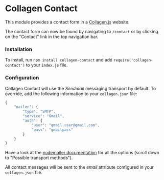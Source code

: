 Collagen Contact
================

This module provides a contact form in a [Collagen.js](http://collagenjs.org)
website.

The contact form can now be found by navigating to `/contact` or by clicking on
the "Contact" link in the top navigation bar.

### Installation
To install, run `npm install collagen-contact` and add
`require('collagen-contact')` to your `index.js` file.

### Configuration
Collagen Contact will use the _Sendmail_ messaging transport by default. To
override, add the following information to your `collagen.json` file:

```js
{
    "mailer": {
        "type": "SMTP",
        "service": "Gmail",
        "auth": {
            "user": "gmail.user@gmail.com",
            "pass": "gmailpass"
        }
    }
}
```
Have a look at the [nodemailer documentation](http://www.nodemailer.com) for all
the options (scroll down to "Possible transport methods").

All contact messages will be sent to the _email_ attribute configured in your
`collagen.json` file.
